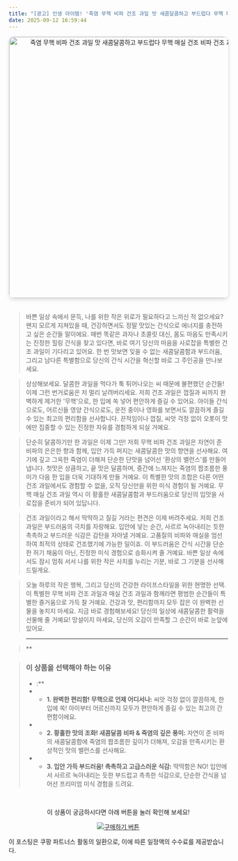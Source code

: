 ```yaml
---
title: "[광고] 인생 아이템! '죽염 무핵 비파 건조 과일 맛 새콤달콤하고 부드럽다 무핵 매실 건조 비파 건조 과일'을(를) 만나보세요."
date: 2025-09-12 16:59:44
---
```


<div align="center">
    <a href="https://link.coupang.com/re/AFFSDP?lptag=AF8916626&pageKey=8907206897&itemId=26015841960&vendorItemId=92997653761&traceid=V0-153-ab93880384d4a166&requestid=20250913015920215272034947&token=31850C%7CGM" target="_blank">
        <img src="https://ads-partners.coupang.com/image1/qCh8Ecrbr1bW9c4hqI4o6gHsR-lnBDG0l7ZCqpCwR9kq6Q8xPsKTma9CvYvw8g33TJLB26eZ9Ytd4T_DZEBbtpTDUrevtTOtyiuudOP8APqIult-8Dg5CcmHMmlk8xKHkAgUB60fRwWRW4hjpbSnla1E5XuB-wYuCWg7kbTJgE8zqqhS0LpcdlVOS9f1RnU00RcmxaME9MNK6f-cZ9_J8SuRYbUIXxq8BOpS27WCnXzhIyiO6V0FChQyRhvMyXnz59tzKP4KOfluRHisj6Ag43z1sDSD4IOK9ogQEVa0xBWC4Ynt" alt="죽염 무핵 비파 건조 과일 맛 새콤달콤하고 부드럽다 무핵 매실 건조 비파 건조 과일 이미지" width="600" style="max-width: 100%; height: auto; border-radius: 12px; border: 1px solid #e0e0e0; box-shadow: 0 4px 8px rgba(0,0,0,0.1);">
    </a>
</div>
<br>

> 바쁜 일상 속에서 문득, 나를 위한 작은 위로가 필요하다고 느끼신 적 없으세요? 왠지 모르게 지쳐있을 때, 건강하면서도 정말 맛있는 간식으로 에너지를 충전하고 싶은 순간들 말이에요. 매번 똑같은 과자나 초콜릿 대신, 몸도 마음도 만족시키는 진정한 힐링 간식을 찾고 있다면, 바로 여기 당신의 마음을 사로잡을 특별한 건조 과일이 기다리고 있어요. 한 번 맛보면 잊을 수 없는 새콤달콤함과 부드러움, 그리고 남다른 특별함으로 당신의 간식 시간을 혁신할 바로 그 주인공을 만나보세요.

> 상상해보세요. 달콤한 과일을 먹다가 툭 튀어나오는 씨 때문에 불편했던 순간들! 이제 그런 번거로움은 저 멀리 날려버리세요. 저희 건조 과일은 껍질과 씨까지 완벽하게 제거한 '무핵'으로, 한 입에 쏙 넣어 편안하게 즐길 수 있어요. 아이들 간식으로도, 어르신들 영양 간식으로도, 운전 중이나 영화를 보면서도 깔끔하게 즐길 수 있는 최고의 편리함을 선사합니다. 끈적임이나 껍질, 씨앗 걱정 없이 오롯이 맛에만 집중할 수 있는 진정한 자유를 경험하게 되실 거예요.

> 단순히 달콤하기만 한 과일은 이제 그만! 저희 무핵 비파 건조 과일은 자연이 준 비파의 은은한 향과 함께, 입안 가득 퍼지는 새콤달콤한 맛의 향연을 선사해요. 여기에 깊고 그윽한 죽염이 더해져 단순한 단맛을 넘어선 '환상의 밸런스'를 만들어냅니다. 첫맛은 상큼하고, 끝 맛은 달콤하며, 중간에 느껴지는 죽염의 짭조름한 풍미가 다음 한 입을 더욱 기대하게 만들 거예요. 이 특별한 맛의 조합은 다른 어떤 건조 과일에서도 경험할 수 없을, 오직 당신만을 위한 미식 경험이 될 거예요. 무핵 매실 건조 과일 역시 이 황홀한 새콤달콤함과 부드러움으로 당신의 입맛을 사로잡을 준비가 되어 있답니다.

> 건조 과일이라고 해서 딱딱하고 질길 거라는 편견은 이제 버려주세요. 저희 건조 과일은 부드러움의 극치를 자랑해요. 입안에 넣는 순간, 사르르 녹아내리는 듯한 촉촉하고 부드러운 식감은 감탄을 자아낼 거예요. 고품질의 비파와 매실을 엄선하여 최적의 상태로 건조했기에 가능한 일이죠. 이 부드러움은 간식 시간을 단순한 허기 채움이 아닌, 진정한 미식 경험으로 승화시켜 줄 거예요. 바쁜 일상 속에서도 잠시 멈춰 서서 나를 위한 작은 사치를 누리는 기분, 바로 그 기분을 선사해 드릴게요.

> 오늘 하루의 작은 행복, 그리고 당신의 건강한 라이프스타일을 위한 현명한 선택. 이 특별한 무핵 비파 건조 과일과 매실 건조 과일과 함께라면 평범한 순간들이 특별한 즐거움으로 가득 찰 거예요. 건강과 맛, 편리함까지 모두 잡은 이 완벽한 선물을 놓치지 마세요. 지금 바로 경험해보세요! 당신의 일상에 새콤달콤한 활력을 선물해 줄 거예요! 망설이지 마세요, 당신의 오감이 만족할 그 순간이 바로 눈앞에 있어요.

> ---

> **


> ### 이 상품을 선택해야 하는 이유
> - :**
> - *   **1. 완벽한 편리함! 무핵으로 언제 어디서나:** 씨앗 걱정 없이 깔끔하게, 한 입에 쏙! 아이부터 어르신까지 모두가 편안하게 즐길 수 있는 최고의 간편함이에요.
> - *   **2. 황홀한 맛의 조화! 새콤달콤 비파 & 죽염의 깊은 풍미:** 자연이 준 비파의 새콤달콤함에 죽염의 짭조름한 깊이가 더해져, 오감을 만족시키는 환상적인 맛의 밸런스를 선사해요.
> - *   **3. 입안 가득 부드러움! 촉촉하고 고급스러운 식감:** 딱딱함은 NO! 입안에서 사르르 녹아내리는 듯한 부드럽고 촉촉한 식감으로, 단순한 간식을 넘어선 프리미엄 미식 경험을 드려요.


<br>

<div align="center">
  <p>이 상품이 궁금하시다면 아래 버튼을 눌러 확인해 보세요!</p>
  <a href="https://link.coupang.com/re/AFFSDP?lptag=AF8916626&pageKey=8907206897&itemId=26015841960&vendorItemId=92997653761&traceid=V0-153-ab93880384d4a166&requestid=20250913015920215272034947&token=31850C%7CGM" target="_blank">
    <img src="https://img.shields.io/badge/지금 바로 구매하기-FF5722?style=for-the-badge&logo=coupa&logoColor=white" alt="구매하기 버튼">
  </a>
</div>

이 포스팅은 쿠팡 파트너스 활동의 일환으로, 이에 따른 일정액의 수수료를 제공받습니다.
